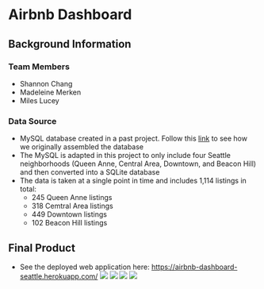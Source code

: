 # Airbnb Dashboard
## Background Information
### Team Members
* Shannon Chang
* Madeleine Merken
* Miles Lucey
### Data Source
* MySQL database created in a past project. Follow this [link](https://github.com/mileslucey/Seattle_AirBnB_ETL) to see how we originally assembled the database
* The MySQL is adapted in this project to only include four Seattle neighborhoods (Queen Anne, Central Area, Downtown, and Beacon Hill) and then converted into a SQLite database
* The data is taken at a single point in time and includes 1,114 listings in total:
    * 245 Queen Anne listings
    * 318 Cemtral Area listings
    * 449 Downtown listings
    * 102 Beacon Hill listings
## Final Product
* See the deployed web application here: https://airbnb-dashboard-seattle.herokuapp.com/
![](images/final_product_1.png)
![](images/final_product_2.png)
![](images/final_product_3.png)
![](images/final_product_4.png)
